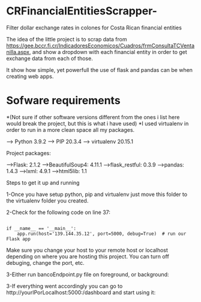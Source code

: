 # CRFinancialEntitiesScrapper-
Filter dollar exchange rates in colones for Costa Rican financial entities

The idea of the little project is to scrap data from https://gee.bccr.fi.cr/IndicadoresEconomicos/Cuadros/frmConsultaTCVentanilla.aspx, and show a dropdown with each financial entity in order to get exchange data from each of those.

It show how simple, yet powerfull the use of flask and pandas can be when creating web apps.


# Sofware requirements 

*(Not sure if other software versions different from the ones i list here would break the project, but this is what i have used)
*I used virtualenv in order to run in a more clean space all my packages.

--> Python 3.9.2
--> PIP 20.3.4
--> virtualenv 20.15.1

Project packages:

-->Flask: 2.1.2
-->BeautifulSoup4: 4.11.1 
-->flask_restful: 0.3.9
-->pandas: 1.4.3
-->lxml: 4.9.1
-->html5lib: 1.1


Steps to get it up and running

1-Once you have setup python, pip and virtualenv just move this folder to the virtualenv folder you created. 

2-Check for the following code on line 37:

```

if __name__ == '__main__':
    app.run(host='139.144.35.12', port=5000, debug=True)  # run our Flask app 
```
    
Make sure you change your host to your remote host or localhost depending on where you are hosting this project. You can turn off debuging, change the port, etc.


3-Either run bancoEndpoint.py file on foreground, or background:



3-If everything went accordingly you can go to http://yourIPorLocalhost:5000:/dashboard and start using it:


